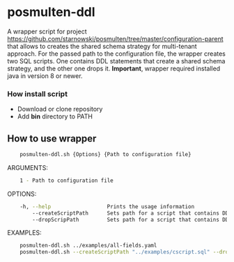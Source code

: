 # posmulten-ddl

A wrapper script for project https://github.com/starnowski/posmulten/tree/master/configuration-parent that allows to creates the shared schema strategy for multi-tenant approach.
For the passed path to the configuration file, the wrapper creates two SQL scripts. One contains DDL statements that create a shared schema strategy, and the other one drops it.
__Important__, wrapper required installed java in version 8 or newer.

### How install script

*   Download or clone repository
*   Add __bin__ directory to PATH

## How to use wrapper

```bash
    posmulten-ddl.sh {Options} {Path to configuration file}
```

ARGUMENTS:

```bash
    1 - Path to configuration file
```

OPTIONS:

```bash
    -h, --help                  Prints the usage information
        --createScriptPath      Sets path for a script that contains DDL statements that create a shared schema strategy. By default, a file with the name create_script.sql is being created in the current directory.
        --dropScripPath         Sets path for a script that contains DDL statements that drop a shared schema strategy. By default, a file with the name drop_script.sql is being created in the current directory.
```

EXAMPLES:

```bash
    posmulten-ddl.sh ../examples/all-fields.yaml
    posmulten-ddl.sh --createScriptPath "../examples/cscript.sql" --dropScripPath "../examples/dscript.sql" ../examples/all-fields.yaml
```